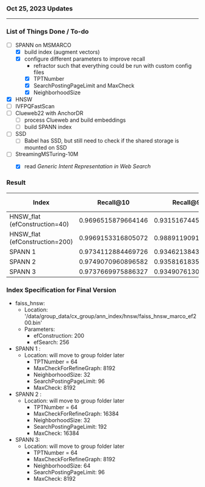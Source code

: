 ### Oct 25, 2023 Updates

---

### List of Things Done / To-do
- [ ] SPANN on MSMARCO
	- [x] build index (augment vectors)
    - [x] configure different parameters to improve recall
        - refractor such that everything could be run with custom config files
        - [x] TPTNumber
        - [x] SearchPostingPageLimit and MaxCheck
        - [x] NeighborhoodSize
- [x] HNSW
- [ ] IVFPQFastScan 
- [ ] Clueweb22 with AnchorDR 
    - [ ] process Clueweb and build embeddings
    - [ ] build SPANN index
- [ ] SSD
    - [ ] Babel has SSD, but still need to check if the shared storage is mounted on SSD
- [ ] StreamingMSTuring-10M
    - [x] read <i>Generic Intent Representation in Web Search</i>


### Result
Index | Recall@10    | Recall@90 | Recall@100 | Latency per Query (ms) on Recall@100 | build_time
| -------- | ------- | ------- | ------- | ------- | ------- |
| HNSW_flat (efConstruction=40)  |  0.9696515879664146   | 0.9315167445746816 | 0.9266628142125561 | 0.4480085316626545 | ~ 1 hr
| HNSW_flat (efConstruction=200) |  0.9969153316805072    |  0.9889119091316342   | 0.9876996788651724 | 1.0177786289823003 | ~ 4.5 hrs
| SPANN 1 |  0.9734112884469726 |  0.9346213843908318 | 0.9306612626378824 | 9.764952108750552 | ~ 3 hrs
| SPANN 2 |  0.9749070960896582 | 0.9358161835834032 | 0.931822523487816 | 15.994731887360444 | ~ 8 hrs
| SPANN 3 |  0.9737669975886327 | 0.9349076130499028 | 0.9309300416062652 | 11.502816055096338 | ~ 6 hrs


### Index Specification for Final Version
- faiss_hnsw: 
    - Location: '/data/group_data/cx_group/ann_index/hnsw/faiss_hnsw_marco_ef200.bin'
    - Parameters: 
        - efConstruction: 200
        - efSearch: 256
- SPANN 1 :
    - Location: will move to group folder later
        - TPTNumber = 64
	    - MaxCheckForRefineGraph: 8192
        - NeighborhoodSize: 32
        - SearchPostingPageLimit: 96
	    - MaxCheck: 8192
- SPANN 2 : 
    - Location: will move to group folder later
        - TPTNumber = 64
	    - MaxCheckForRefineGraph: 16384
        - NeighborhoodSize: 32
        - SearchPostingPageLimit: 192
	    - MaxCheck: 16384
- SPANN 3: 
    - Location: will move to group folder later
        - TPTNumber = 64
	    - MaxCheckForRefineGraph: 8192
        - NeighborhoodSize: 64
        - SearchPostingPageLimit: 96
	    - MaxCheck: 8192


